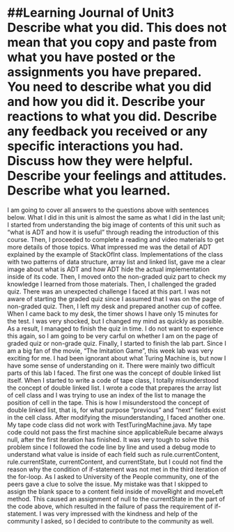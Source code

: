##Learning Journal of Unit3
Describe what you did. This does not mean that you copy and paste from what you have posted or the assignments you have prepared. You need to describe what you did and how you did it.
Describe your reactions to what you did. Describe any feedback you received or any specific interactions you had. Discuss how they were helpful. Describe your feelings and attitudes.
Describe what you learned.
======
I am going to cover all answers to the questions above with sentences below.
What I did in this unit is almost the same as what I did in the last unit; I started from understanding the big image of contents of this unit such as “what is ADT and how it is useful” through reading the introduction of this course. Then, I proceeded to complete a reading and video materials to get more details of those topics. What impressed me was the detail of ADT explained by the example of StackOfInt class. Implementations of the class with two patterns of data structure, array list and linked list, gave me a clear image about what is ADT and how ADT hide the actual implementation inside of its code.
Then, I moved onto the non-graded quiz part to check my knowledge I learned from those materials. Then, I challenged the graded quiz. There was an unexpected challenge I faced at this part. I was not aware of starting the graded quiz since I assumed that I was on the page of non-graded quiz. Then, I left my desk and prepared another cup of coffee. When I came back to my desk, the timer shows I have only 15 minutes for the test. I was very shocked, but I changed my mind as quickly as possible. As a result, I managed to finish the quiz in time. I do not want to experience this again, so I am going to be very carful on whether I am on the page of graded quiz or non-grade quiz.
Finally, I started to finish the lab part. Since I am a big fan of the movie, “The Imitation Game”, this week lab was very exciting for me. I had been ignorant about what Turing Machine is, but now I have some sense of understanding on it. There were mainly two difficult parts of this lab I faced. The first one was the concept of double linked list itself. When I started to write a code of tape class, I totally misunderstood the concept of double linked list. I wrote a code that prepares the array list of cell class and I was trying to use an index of the list to manage the position of cell in the tape. This is how I misunderstood the concept of double linked list, that is, for what purpose “previous” and “next” fields exist in the cell class. After modifying the misunderstanding, I faced another one. My tape code class did not work with TestTuringMachine.java. My tape code could not pass the first machine since applicableRule became always null, after the first iteration has finished.  It was very tough to solve this problem since I followed the code line by line and used a debug mode to understand what value is inside of each field such as rule.currentContent, rule.currentState, currentContent, and currentState, but I could not find the reason why the condition of if-statement was not met in the third iteration of the for-loop. As I asked to University of the People community, one of the peers gave a clue to solve the issue. My mistake was that I skipped to assign the blank space to a content field inside of moveRight and moveLeft method. This caused an assignment of null to the currentState in the part of the code above, which resulted in the failure of pass the requirement of if-statement. I was very impressed with the kindness and help of the community I asked, so I decided to contribute to the community as well.